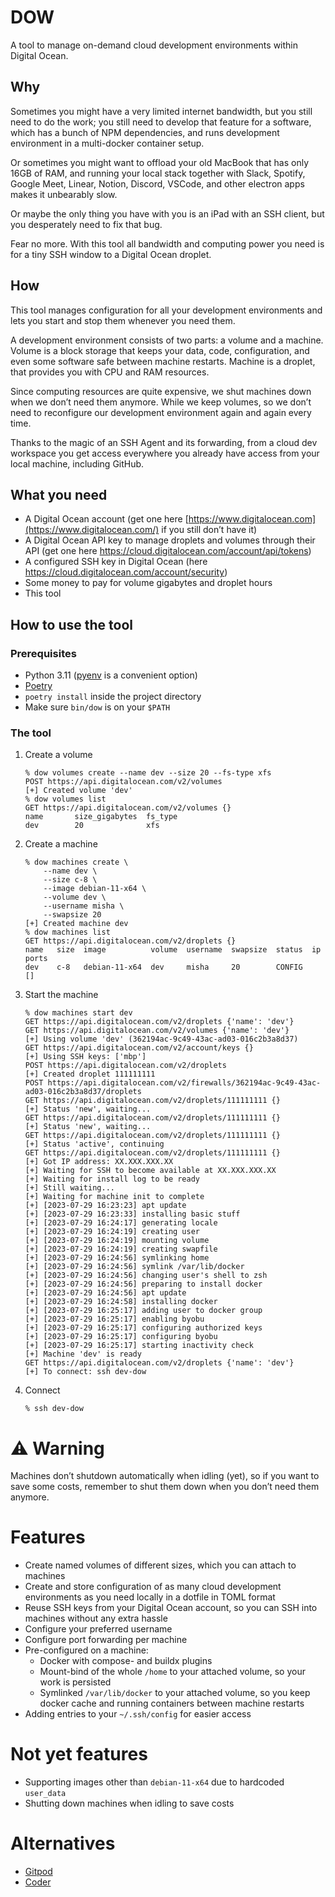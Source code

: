 # DOW
A tool to manage on-demand cloud development environments within Digital Ocean. 

## Why
Sometimes you might have a very limited internet bandwidth, but you still need to do the work; you still need to develop that feature for a software, which has a bunch of NPM dependencies, and runs development environment in a multi-docker container setup.

Or sometimes you might want to offload your old MacBook that has only 16GB of RAM, and running your local stack together with Slack, Spotify, Google Meet, Linear, Notion, Discord, VSCode, and other electron apps makes it unbearably slow.

Or maybe the only thing you have with you is an iPad with an SSH client, but you desperately need to fix that bug.

Fear no more. With this tool all bandwidth and computing power you need is for a tiny SSH window to a Digital Ocean droplet.

## How
This tool manages configuration for all your development environments and lets you start and stop them whenever you need them.

A development environment consists of two parts: a volume and a machine. Volume is a block storage that keeps your data, code, configuration, and even some software safe between machine restarts. Machine is a droplet, that provides you with CPU and RAM resources.

Since computing resources are quite expensive, we shut machines down when we don’t need them anymore. While we keep volumes, so we don’t need to reconfigure our development environment again and again every time.

Thanks to the magic of an SSH Agent and its forwarding, from a cloud dev workspace you get access everywhere you already have access from your local machine, including GitHub.

## What you need
- A Digital Ocean account (get one here [https://www.digitalocean.com](https://www.digitalocean.com/) if you still don’t have it)
- A Digital Ocean API key to manage droplets and volumes through their API (get one here https://cloud.digitalocean.com/account/api/tokens)
- A configured SSH key in Digital Ocean (here https://cloud.digitalocean.com/account/security)
- Some money to pay for volume gigabytes and droplet hours
- This tool

## How to use the tool

### Prerequisites
- Python 3.11 ([pyenv](https://github.com/pyenv/pyenv) is a convenient option)
- [Poetry](https://python-poetry.org/)
- `poetry install` inside the project directory
- Make sure `bin/dow` is on your `$PATH`

### The tool
1. Create a volume
    ```
    % dow volumes create --name dev --size 20 --fs-type xfs
    POST https://api.digitalocean.com/v2/volumes
    [+] Created volume 'dev'
    % dow volumes list                       
    GET https://api.digitalocean.com/v2/volumes {}
	name       size_gigabytes  fs_type
	dev        20              xfs
    ```
2. Create a machine
    ```
	% dow machines create \
		--name dev \
		--size c-8 \
		--image debian-11-x64 \
		--volume dev \
		--username misha \
		--swapsize 20
	[+] Created machine dev
	% dow machines list
	GET https://api.digitalocean.com/v2/droplets {}
	name   size  image          volume  username  swapsize  status  ip  ports
	dev    c-8   debian-11-x64  dev     misha     20        CONFIG      []
	```
3. Start the machine
    ```
    % dow machines start dev 
	GET https://api.digitalocean.com/v2/droplets {'name': 'dev'}
	GET https://api.digitalocean.com/v2/volumes {'name': 'dev'}
	[+] Using volume 'dev' (362194ac-9c49-43ac-ad03-016c2b3a8d37)
	GET https://api.digitalocean.com/v2/account/keys {}
	[+] Using SSH keys: ['mbp']
	POST https://api.digitalocean.com/v2/droplets
	[+] Created droplet 111111111
	POST https://api.digitalocean.com/v2/firewalls/362194ac-9c49-43ac-ad03-016c2b3a8d37/droplets
	GET https://api.digitalocean.com/v2/droplets/111111111 {}
	[+] Status 'new', waiting...
	GET https://api.digitalocean.com/v2/droplets/111111111 {}
	[+] Status 'new', waiting...
	GET https://api.digitalocean.com/v2/droplets/111111111 {}
	[+] Status 'active', continuing
	GET https://api.digitalocean.com/v2/droplets/111111111 {}
	[+] Got IP address: XX.XXX.XXX.XX
	[+] Waiting for SSH to become available at XX.XXX.XXX.XX
	[+] Waiting for install log to be ready
	[+] Still waiting...
	[+] Waiting for machine init to complete
	[+] [2023-07-29 16:23:23] apt update
	[+] [2023-07-29 16:23:33] installing basic stuff
	[+] [2023-07-29 16:24:17] generating locale
	[+] [2023-07-29 16:24:19] creating user
	[+] [2023-07-29 16:24:19] mounting volume
	[+] [2023-07-29 16:24:19] creating swapfile
	[+] [2023-07-29 16:24:56] symlinking home
	[+] [2023-07-29 16:24:56] symlink /var/lib/docker
	[+] [2023-07-29 16:24:56] changing user's shell to zsh
	[+] [2023-07-29 16:24:56] preparing to install docker
	[+] [2023-07-29 16:24:56] apt update
	[+] [2023-07-29 16:24:58] installing docker
	[+] [2023-07-29 16:25:17] adding user to docker group
	[+] [2023-07-29 16:25:17] enabling byobu
	[+] [2023-07-29 16:25:17] configuring authorized keys
	[+] [2023-07-29 16:25:17] configuring byobu
	[+] [2023-07-29 16:25:17] starting inactivity check
	[+] Machine 'dev' is ready
	GET https://api.digitalocean.com/v2/droplets {'name': 'dev'}
	[+] To connect: ssh dev-dow
	```
4. Connect
    ```
    % ssh dev-dow
	```
# ⚠️ Warning
Machines don’t shutdown automatically when idling (yet), so if you want to save some costs, remember to shut them down when you don’t need them anymore.

# Features
- Create named volumes of different sizes, which you can attach to machines
- Create and store configuration of as many cloud development environments as you need locally in a dotfile in TOML format
- Reuse SSH keys from your Digital Ocean account, so you can SSH into machines without any extra hassle
- Configure your preferred username 
- Configure port forwarding per machine
- Pre-configured on a machine:
	- Docker with compose- and buildx plugins
	- Mount-bind of the whole `/home` to your attached volume, so your work is persisted
	- Symlinked `/var/lib/docker` to your attached volume, so you keep docker cache and running containers between machine restarts
- Adding entries to your `~/.ssh/config` for easier access

# Not yet features
- Supporting images other than `debian-11-x64` due to hardcoded `user_data`
- Shutting down machines when idling to save costs


# Alternatives
- [Gitpod](https://www.gitpod.io/)
- [Coder](https://coder.com)
